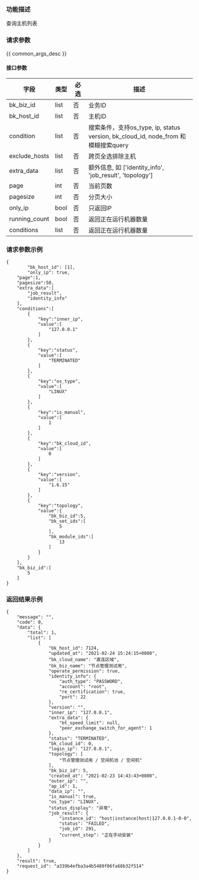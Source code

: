 ### 功能描述

查询主机列表

### 请求参数

{{ common_args_desc }}

#### 接口参数

| 字段     | 类型       | 必选 |描述                  |
|----------|------------|----------|-----------------------------|
| bk_biz_id | list | 否 | 业务ID |
| bk_host_id | list | 否 | 主机ID |
| condition | list | 否 | 搜索条件，支持os_type, ip, status <br> version, bk_cloud_id, node_from 和 模糊搜索query |
| exclude_hosts | list | 否 | 跨页全选排除主机 |
| extra_data | list | 否 | 额外信息, 如 ['identity_info', 'job_result', 'topology'] |
| page | int | 否 | 当前页数 |
| pagesize | int | 否 | 分页大小 |
| only_ip | bool | 否 | 只返回IP |
| running_count | bool | 否 | 返回正在运行机器数量 |
| conditions | list | 否 | 返回正在运行机器数量 |

### 请求参数示例
```
{
		"bk_host_id": [1],
		"only_ip": true,
    "page":1,
    "pagesize":50,
    "extra_data":[
        "job_result",
        "identity_info"
    ],
    "conditions":[
        {
            "key":"inner_ip",
            "value":[
                "127.0.0.1"
            ]
        },
        {
            "key":"status",
            "value":[
                "TERMINATED"
            ]
        },
        {
            "key":"os_type",
            "value":[
                "LINUX"
            ]
        },
        {
            "key":"is_manual",
            "value":[
                1
            ]
        },
        {
            "key":"bk_cloud_id",
            "value":[
                0
            ]
        },
        {
            "key":"version",
            "value":[
                "1.6.15"
            ]
        },
        {
            "key":"topology",
            "value":{
                "bk_biz_id":5,
                "bk_set_ids":[
                    5
                ],
                "bk_module_ids":[
                    13
                ]
            }
        }
    ],
    "bk_biz_id":[
        5
    ]
}
```

### 返回结果示例
```
{
    "message": "",
    "code": 0,
    "data": {
        "total": 1,
        "list": [
            {
                "bk_host_id": 7124,
                "updated_at": "2021-02-24 15:24:15+0800",
                "bk_cloud_name": "直连区域",
                "bk_biz_name": "节点管理测试用",
                "operate_permission": true,
                "identity_info": {
                    "auth_type": "PASSWORD",
                    "account": "root",
                    "re_certification": true,
                    "port": 22
                },
                "version": "",
                "inner_ip": "127.0.0.1",
                "extra_data": {
                    "bt_speed_limit": null,
                    "peer_exchange_switch_for_agent": 1
                },
                "status": "TERMINATED",
                "bk_cloud_id": 0,
                "login_ip": "127.0.0.1",
                "topology": [
                    "节点管理测试用 / 空闲机池 / 空闲机"
                ],
                "bk_biz_id": 5,
                "created_at": "2021-02-23 14:43:43+0800",
                "outer_ip": "",
                "ap_id": 1,
                "data_ip": "",
                "is_manual": true,
                "os_type": "LINUX",
                "status_display": "异常",
                "job_result": {
                    "instance_id": "host|instance|host|127.0.0.1-0-0",
                    "status": "FAILED",
                    "job_id": 291,
                    "current_step": "正在手动安装"
                }
            }
        ]
    },
    "result": true,
    "request_id": "a339b4efba3a4b5489f06fa68b32f514"
}
```
